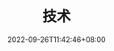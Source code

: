 --- 
title: "技术"
description: "种一棵树最好的时间是十年前，其次是现在"
hidemeta: true
date: 2022-09-26T11:42:46+08:00
lastmod: 2022-09-26T11:42:46+08:00
---
